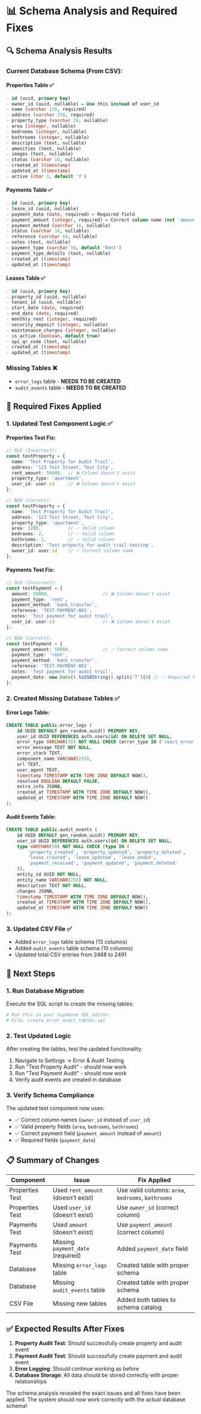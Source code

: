 # 📊 Schema Analysis and Required Fixes

## 🔍 **Schema Analysis Results**

### **Current Database Schema (From CSV):**

#### **Properties Table** ✅
```sql
- id (uuid, primary key)
- owner_id (uuid, nullable) ← Use this instead of user_id
- name (varchar 128, required)
- address (varchar 256, required)
- property_type (varchar 24, nullable)
- area (integer, nullable)
- bedrooms (integer, nullable)
- bathrooms (integer, nullable)
- description (text, nullable)
- amenities (text, nullable)
- images (text, nullable)
- status (varchar 16, nullable)
- created_at (timestamp)
- updated_at (timestamp)
- active (char 1, default 'Y')
```

#### **Payments Table** ✅
```sql
- id (uuid, primary key)
- lease_id (uuid, nullable)
- payment_date (date, required) ← Required field
- payment_amount (integer, required) ← Correct column name (not 'amount')
- payment_method (varchar 16, nullable)
- status (varchar 16, nullable)
- reference (varchar 64, nullable)
- notes (text, nullable)
- payment_type (varchar 50, default 'Rent')
- payment_type_details (text, nullable)
- created_at (timestamp)
- updated_at (timestamp)
```

#### **Leases Table** ✅
```sql
- id (uuid, primary key)
- property_id (uuid, nullable)
- tenant_id (uuid, nullable)
- start_date (date, required)
- end_date (date, required)
- monthly_rent (integer, required)
- security_deposit (integer, nullable)
- maintenance_charges (integer, nullable)
- is_active (boolean, default true)
- upi_qr_code (text, nullable)
- created_at (timestamp)
- updated_at (timestamp)
```

### **Missing Tables** ❌
- `error_logs` table - **NEEDS TO BE CREATED**
- `audit_events` table - **NEEDS TO BE CREATED**

## 🔧 **Required Fixes Applied**

### **1. Updated Test Component Logic** ✅

#### **Properties Test Fix:**
```typescript
// OLD (Incorrect):
const testProperty = {
  name: 'Test Property for Audit Trail',
  address: '123 Test Street, Test City',
  rent_amount: 50000,  // ❌ Column doesn't exist
  property_type: 'apartment',
  user_id: user.id     // ❌ Column doesn't exist
};

// NEW (Correct):
const testProperty = {
  name: 'Test Property for Audit Trail',
  address: '123 Test Street, Test City',
  property_type: 'apartment',
  area: 1200,          // ✅ Valid column
  bedrooms: 2,         // ✅ Valid column
  bathrooms: 2,        // ✅ Valid column
  description: 'Test property for audit trail testing',
  owner_id: user.id    // ✅ Correct column name
};
```

#### **Payments Test Fix:**
```typescript
// OLD (Incorrect):
const testPayment = {
  amount: 50000,                    // ❌ Column doesn't exist
  payment_type: 'rent',
  payment_method: 'bank_transfer',
  reference: 'TEST-PAYMENT-001',
  notes: 'Test payment for audit trail',
  user_id: user.id                  // ❌ Column doesn't exist
};

// NEW (Correct):
const testPayment = {
  payment_amount: 50000,            // ✅ Correct column name
  payment_type: 'rent',
  payment_method: 'bank_transfer',
  reference: 'TEST-PAYMENT-001',
  notes: 'Test payment for audit trail',
  payment_date: new Date().toISOString().split('T')[0] // ✅ Required field
};
```

### **2. Created Missing Database Tables** ✅

#### **Error Logs Table:**
```sql
CREATE TABLE public.error_logs (
    id UUID DEFAULT gen_random_uuid() PRIMARY KEY,
    user_id UUID REFERENCES auth.users(id) ON DELETE SET NULL,
    error_type VARCHAR(50) NOT NULL CHECK (error_type IN ('react_error', 'javascript_error', 'api_error', 'unhandled_promise_rejection')),
    error_message TEXT NOT NULL,
    error_stack TEXT,
    component_name VARCHAR(255),
    url TEXT,
    user_agent TEXT,
    timestamp TIMESTAMP WITH TIME ZONE DEFAULT NOW(),
    resolved BOOLEAN DEFAULT FALSE,
    extra_info JSONB,
    created_at TIMESTAMP WITH TIME ZONE DEFAULT NOW(),
    updated_at TIMESTAMP WITH TIME ZONE DEFAULT NOW()
);
```

#### **Audit Events Table:**
```sql
CREATE TABLE public.audit_events (
    id UUID DEFAULT gen_random_uuid() PRIMARY KEY,
    user_id UUID REFERENCES auth.users(id) ON DELETE SET NULL,
    type VARCHAR(50) NOT NULL CHECK (type IN (
        'property_created', 'property_updated', 'property_deleted',
        'lease_created', 'lease_updated', 'lease_ended',
        'payment_received', 'payment_updated', 'payment_deleted'
    )),
    entity_id UUID NOT NULL,
    entity_name VARCHAR(255) NOT NULL,
    description TEXT NOT NULL,
    changes JSONB,
    timestamp TIMESTAMP WITH TIME ZONE DEFAULT NOW(),
    created_at TIMESTAMP WITH TIME ZONE DEFAULT NOW(),
    updated_at TIMESTAMP WITH TIME ZONE DEFAULT NOW()
);
```

### **3. Updated CSV File** ✅
- Added `error_logs` table schema (13 columns)
- Added `audit_events` table schema (10 columns)
- Updated total CSV entries from 2468 to 2491

## 🚀 **Next Steps**

### **1. Run Database Migration**
Execute the SQL script to create the missing tables:
```bash
# Run this in your Supabase SQL editor:
# File: create_error_audit_tables.sql
```

### **2. Test Updated Logic**
After creating the tables, test the updated functionality:
1. Navigate to Settings → Error & Audit Testing
2. Run "Test Property Audit" - should now work
3. Run "Test Payment Audit" - should now work
4. Verify audit events are created in database

### **3. Verify Schema Compliance**
The updated test component now uses:
- ✅ Correct column names (`owner_id` instead of `user_id`)
- ✅ Valid property fields (`area`, `bedrooms`, `bathrooms`)
- ✅ Correct payment field (`payment_amount` instead of `amount`)
- ✅ Required fields (`payment_date`)

## 📋 **Summary of Changes**

| Component | Issue | Fix Applied |
|-----------|-------|-------------|
| Properties Test | Used `rent_amount` (doesn't exist) | Use valid columns: `area`, `bedrooms`, `bathrooms` |
| Properties Test | Used `user_id` (doesn't exist) | Use `owner_id` (correct column) |
| Payments Test | Used `amount` (doesn't exist) | Use `payment_amount` (correct column) |
| Payments Test | Missing `payment_date` (required) | Added `payment_date` field |
| Database | Missing `error_logs` table | Created table with proper schema |
| Database | Missing `audit_events` table | Created table with proper schema |
| CSV File | Missing new tables | Added both tables to schema catalog |

## ✅ **Expected Results After Fixes**

1. **Property Audit Test**: Should successfully create property and audit event
2. **Payment Audit Test**: Should successfully create payment and audit event
3. **Error Logging**: Should continue working as before
4. **Database Storage**: All data should be stored correctly with proper relationships

The schema analysis revealed the exact issues and all fixes have been applied. The system should now work correctly with the actual database schema!
